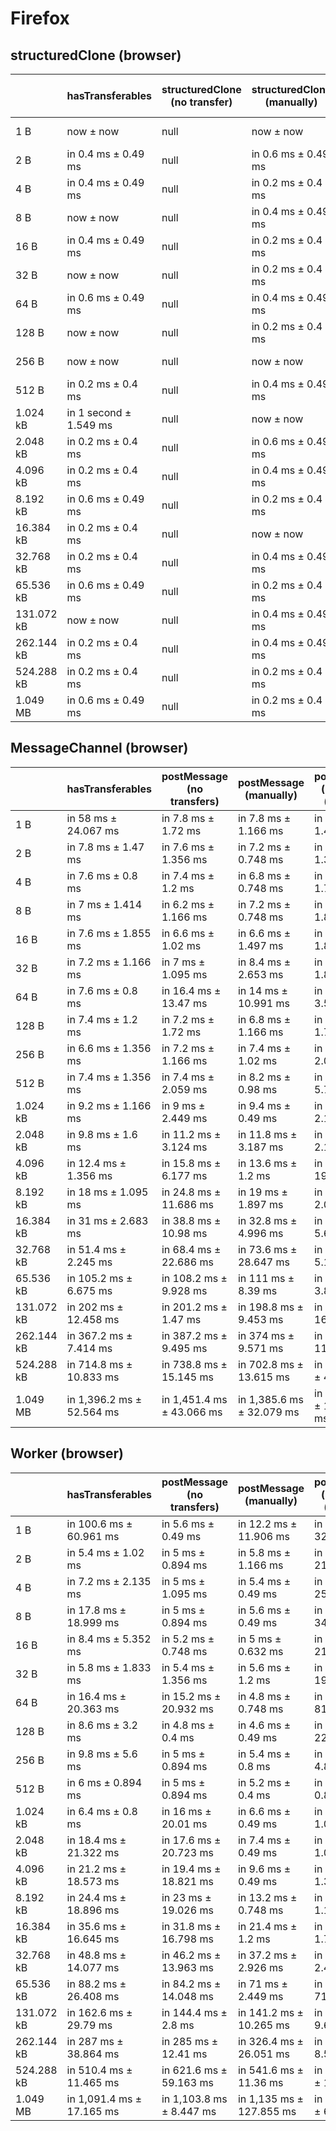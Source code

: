 # Firefox

## structuredClone (browser)

|            | hasTransferables       | structuredClone (no transfer) | structuredClone (manually) | structuredClone (manually) (transfer) | structuredClone (getTransferables) | structuredClone (getTransferables) (transfer) | structuredClone (getTransferable*) | structuredClone (getTransferable*) (transfer) |
| ---------- | ---------------------- | ----------------------------- | -------------------------- | ------------------------------------- | ---------------------------------- | --------------------------------------------- | ---------------------------------- | --------------------------------------------- |
| 1 B        | now ± now              | null                          | now ± now                  | in 5.4 ms ± 0.49 ms                   | in 1.6 ms ± 1.356 ms               | in 5.4 ms ± 0.8 ms                            | in 0.6 ms ± 0.8 ms                 | in 5.2 ms ± 0.4 ms                            |
| 2 B        | in 0.4 ms ± 0.49 ms    | null                          | in 0.6 ms ± 0.49 ms        | in 4.8 ms ± 0.4 ms                    | in 0.2 ms ± 0.4 ms                 | in 6.8 ms ± 2.135 ms                          | in 0.8 ms ± 0.4 ms                 | in 5 ms ± 0.632 ms                            |
| 4 B        | in 0.4 ms ± 0.49 ms    | null                          | in 0.2 ms ± 0.4 ms         | in 5 ms ± 1.095 ms                    | in 0.6 ms ± 0.49 ms                | in 5.4 ms ± 0.49 ms                           | in 0.6 ms ± 0.49 ms                | in 5.2 ms ± 0.748 ms                          |
| 8 B        | now ± now              | null                          | in 0.4 ms ± 0.49 ms        | in 4.4 ms ± 1.02 ms                   | in 0.2 ms ± 0.4 ms                 | in 5.4 ms ± 1.02 ms                           | in 1 second ± now                  | in 5.2 ms ± 0.4 ms                            |
| 16 B       | in 0.4 ms ± 0.49 ms    | null                          | in 0.2 ms ± 0.4 ms         | in 4.6 ms ± 0.49 ms                   | in 0.4 ms ± 0.49 ms                | in 5.6 ms ± 1.02 ms                           | in 1 second ± 0.632 ms             | in 5.6 ms ± 1.356 ms                          |
| 32 B       | now ± now              | null                          | in 0.2 ms ± 0.4 ms         | in 4.6 ms ± 0.49 ms                   | in 1 second ± 0.632 ms             | in 5.6 ms ± 0.49 ms                           | in 1.2 ms ± 0.748 ms               | in 5.4 ms ± 0.49 ms                           |
| 64 B       | in 0.6 ms ± 0.49 ms    | null                          | in 0.4 ms ± 0.49 ms        | in 4.8 ms ± 0.4 ms                    | in 1.6 ms ± 0.49 ms                | in 5.6 ms ± 0.49 ms                           | in 1.6 ms ± 0.49 ms                | in 5.6 ms ± 1.356 ms                          |
| 128 B      | now ± now              | null                          | in 0.2 ms ± 0.4 ms         | in 4.4 ms ± 0.8 ms                    | in 2.4 ms ± 0.8 ms                 | in 6.6 ms ± 0.49 ms                           | in 2.2 ms ± 0.4 ms                 | in 6.8 ms ± 0.748 ms                          |
| 256 B      | now ± now              | null                          | now ± now                  | in 4.8 ms ± 0.748 ms                  | in 3.4 ms ± 0.8 ms                 | in 7.6 ms ± 0.49 ms                           | in 3.8 ms ± 0.4 ms                 | in 8.2 ms ± 0.4 ms                            |
| 512 B      | in 0.2 ms ± 0.4 ms     | null                          | in 0.4 ms ± 0.49 ms        | in 5.2 ms ± 0.98 ms                   | in 5.4 ms ± 0.49 ms                | in 12 ms ± 4.05 ms                            | in 5.8 ms ± 0.748 ms               | in 10.2 ms ± 0.4 ms                           |
| 1.024 kB   | in 1 second ± 1.549 ms | null                          | now ± now                  | in 5.6 ms ± 0.49 ms                   | in 11.2 ms ± 1.47 ms               | in 15.4 ms ± 0.49 ms                          | in 10 ms ± 0.632 ms                | in 15.6 ms ± 1.02 ms                          |
| 2.048 kB   | in 0.2 ms ± 0.4 ms     | null                          | in 0.6 ms ± 0.49 ms        | in 6.6 ms ± 0.49 ms                   | in 20.4 ms ± 1.02 ms               | in 26 ms ± 0.894 ms                           | in 21.4 ms ± 3.382 ms              | in 28.8 ms ± 5.154 ms                         |
| 4.096 kB   | in 0.2 ms ± 0.4 ms     | null                          | in 0.4 ms ± 0.49 ms        | in 8.4 ms ± 0.49 ms                   | in 40.6 ms ± 3.774 ms              | in 46.6 ms ± 0.49 ms                          | in 38.8 ms ± 0.4 ms                | in 49.4 ms ± 1.625 ms                         |
| 8.192 kB   | in 0.6 ms ± 0.49 ms    | null                          | in 0.2 ms ± 0.4 ms         | in 11.6 ms ± 0.8 ms                   | in 77.4 ms ± 0.49 ms               | in 88.6 ms ± 0.49 ms                          | in 77 ms ± 0.632 ms                | in 88.6 ms ± 0.8 ms                           |
| 16.384 kB  | in 0.2 ms ± 0.4 ms     | null                          | now ± now                  | in 19.2 ms ± 0.4 ms                   | in 153.8 ms ± 0.748 ms             | in 173 ms ± 1.265 ms                          | in 153.8 ms ± 2.638 ms             | in 175.4 ms ± 3.98 ms                         |
| 32.768 kB  | in 0.2 ms ± 0.4 ms     | null                          | in 0.4 ms ± 0.49 ms        | in 35.4 ms ± 0.49 ms                  | in 306.8 ms ± 0.4 ms               | in 345 ms ± 2.191 ms                          | in 307.6 ms ± 3.2 ms               | in 342.8 ms ± 4.167 ms                        |
| 65.536 kB  | in 0.6 ms ± 0.49 ms    | null                          | in 0.2 ms ± 0.4 ms         | in 67.6 ms ± 2.332 ms                 | in 617 ms ± 3.521 ms               | in 694.6 ms ± 22.765 ms                       | in 613.4 ms ± 3.072 ms             | in 677.4 ms ± 1.625 ms                        |
| 131.072 kB | now ± now              | null                          | in 0.4 ms ± 0.49 ms        | in 135.2 ms ± 12.576 ms               | in 1,229.4 ms ± 5.083 ms           | in 1,366.4 ms ± 9.265 ms                      | in 1,224.2 ms ± 2.786 ms           | in 1,359.6 ms ± 3.441 ms                      |
| 262.144 kB | in 0.2 ms ± 0.4 ms     | null                          | in 0.4 ms ± 0.49 ms        | in 265.6 ms ± 8.523 ms                | in 2,460.6 ms ± 12.532 ms          | in 2,727.6 ms ± 9.81 ms                       | in 2,464.8 ms ± 26.43 ms           | in 2,704.8 ms ± 9.826 ms                      |
| 524.288 kB | in 0.2 ms ± 0.4 ms     | null                          | in 0.2 ms ± 0.4 ms         | in 526.8 ms ± 25.81 ms                | in 4,934 ms ± 21.043 ms            | in 5,476.4 ms ± 39.231 ms                     | in 4,891.4 ms ± 5.817 ms           | in 5,423 ms ± 54.303 ms                       |
| 1.049 MB   | in 0.6 ms ± 0.49 ms    | null                          | in 0.2 ms ± 0.4 ms         | in 1,027.4 ms ± 22.703 ms             | in 9,840.8 ms ± 40.814 ms          | in 10,889.4 ms ± 4.454 ms                     | in 9,779.8 ms ± 12.937 ms          | in 10,844 ms ± 42.261 ms                      |

## MessageChannel (browser)

|            | hasTransferables          | postMessage (no transfers) | postMessage (manually)    | postMessage (manually) (transfer) | postMessage (getTransferables) | postMessage (getTransferables) (transfer) | postMessage (getTransferable*) | postMessage (getTransferable*) (transfer) |
| ---------- | ------------------------- | -------------------------- | ------------------------- | --------------------------------- | ------------------------------ | ----------------------------------------- | ------------------------------ | ----------------------------------------- |
| 1 B        | in 58 ms ± 24.067 ms      | in 7.8 ms ± 1.72 ms        | in 7.8 ms ± 1.166 ms      | in 12.2 ms ± 1.47 ms              | in 69.4 ms ± 3.137 ms          | in 15.6 ms ± 2.498 ms                     | in 71.6 ms ± 4.409 ms          | in 14.4 ms ± 2.417 ms                     |
| 2 B        | in 7.8 ms ± 1.47 ms       | in 7.6 ms ± 1.356 ms       | in 7.2 ms ± 0.748 ms      | in 13.4 ms ± 1.356 ms             | in 7.8 ms ± 1.47 ms            | in 15.8 ms ± 2.135 ms                     | in 9.2 ms ± 1.327 ms           | in 15.6 ms ± 1.96 ms                      |
| 4 B        | in 7.6 ms ± 0.8 ms        | in 7.4 ms ± 1.2 ms         | in 6.8 ms ± 0.748 ms      | in 14.2 ms ± 1.72 ms              | in 7.8 ms ± 0.98 ms            | in 16.8 ms ± 2.04 ms                      | in 8 ms ± 1.265 ms             | in 16.8 ms ± 1.939 ms                     |
| 8 B        | in 7 ms ± 1.414 ms        | in 6.2 ms ± 1.166 ms       | in 7.2 ms ± 0.748 ms      | in 14.4 ms ± 1.855 ms             | in 7.6 ms ± 0.8 ms             | in 36 ms ± 40.035 ms                      | in 8.2 ms ± 1.72 ms            | in 16 ms ± 2.608 ms                       |
| 16 B       | in 7.6 ms ± 1.855 ms      | in 6.6 ms ± 1.02 ms        | in 6.6 ms ± 1.497 ms      | in 15.8 ms ± 1.833 ms             | in 8.6 ms ± 0.8 ms             | in 16.6 ms ± 2.871 ms                     | in 8.6 ms ± 1.356 ms           | in 15.4 ms ± 2.653 ms                     |
| 32 B       | in 7.2 ms ± 1.166 ms      | in 7 ms ± 1.095 ms         | in 8.4 ms ± 2.653 ms      | in 14.4 ms ± 1.855 ms             | in 8 ms ± 1.265 ms             | in 17 ms ± 3.225 ms                       | in 7.8 ms ± 0.98 ms            | in 16.2 ms ± 2.135 ms                     |
| 64 B       | in 7.6 ms ± 0.8 ms        | in 16.4 ms ± 13.47 ms      | in 14 ms ± 10.991 ms      | in 15.6 ms ± 3.555 ms             | in 8.6 ms ± 1.02 ms            | in 17 ms ± 2.828 ms                       | in 9.4 ms ± 0.8 ms             | in 16.2 ms ± 1.833 ms                     |
| 128 B      | in 7.4 ms ± 1.2 ms        | in 7.2 ms ± 1.72 ms        | in 6.8 ms ± 1.166 ms      | in 15 ms ± 1.789 ms               | in 8.8 ms ± 1.327 ms           | in 17.4 ms ± 2.417 ms                     | in 9.2 ms ± 0.748 ms           | in 16.2 ms ± 1.833 ms                     |
| 256 B      | in 6.6 ms ± 1.356 ms      | in 7.2 ms ± 1.166 ms       | in 7.4 ms ± 1.02 ms       | in 16.2 ms ± 2.04 ms              | in 10.2 ms ± 1.166 ms          | in 21.8 ms ± 2.926 ms                     | in 10.4 ms ± 1.02 ms           | in 22.6 ms ± 6.406 ms                     |
| 512 B      | in 7.4 ms ± 1.356 ms      | in 7.4 ms ± 2.059 ms       | in 8.2 ms ± 0.98 ms       | in 19 ms ± 5.797 ms               | in 13.2 ms ± 0.98 ms           | in 21.6 ms ± 2.653 ms                     | in 13 ms ± 1.265 ms            | in 20.8 ms ± 1.72 ms                      |
| 1.024 kB   | in 9.2 ms ± 1.166 ms      | in 9 ms ± 2.449 ms         | in 9.4 ms ± 0.49 ms       | in 18.2 ms ± 2.135 ms             | in 19.2 ms ± 1.327 ms          | in 28 ms ± 0.632 ms                       | in 19 ms ± 1.265 ms            | in 27.4 ms ± 1.744 ms                     |
| 2.048 kB   | in 9.8 ms ± 1.6 ms        | in 11.2 ms ± 3.124 ms      | in 11.8 ms ± 3.187 ms     | in 19.8 ms ± 2.135 ms             | in 29.8 ms ± 0.748 ms          | in 41.8 ms ± 2.993 ms                     | in 29.2 ms ± 1.166 ms          | in 42.6 ms ± 5.314 ms                     |
| 4.096 kB   | in 12.4 ms ± 1.356 ms     | in 15.8 ms ± 6.177 ms      | in 13.6 ms ± 1.2 ms       | in 33.4 ms ± 19.366 ms            | in 52.2 ms ± 2.227 ms          | in 66.8 ms ± 5.154 ms                     | in 50.8 ms ± 0.4 ms            | in 67 ms ± 3.521 ms                       |
| 8.192 kB   | in 18 ms ± 1.095 ms       | in 24.8 ms ± 11.686 ms     | in 19 ms ± 1.897 ms       | in 34.8 ms ± 2.04 ms              | in 121 ms ± 38.163 ms          | in 117 ms ± 3.225 ms                      | in 98.4 ms ± 1.02 ms           | in 120.8 ms ± 11.957 ms                   |
| 16.384 kB  | in 31 ms ± 2.683 ms       | in 38.8 ms ± 10.98 ms      | in 32.8 ms ± 4.996 ms     | in 63.4 ms ± 5.607 ms             | in 185.6 ms ± 6.02 ms          | in 221 ms ± 10.826 ms                     | in 183.8 ms ± 3.124 ms         | in 243.2 ms ± 34.77 ms                    |
| 32.768 kB  | in 51.4 ms ± 2.245 ms     | in 68.4 ms ± 22.686 ms     | in 73.6 ms ± 28.647 ms    | in 103 ms ± 5.177 ms              | in 364.6 ms ± 12.11 ms         | in 419.2 ms ± 18.367 ms                   | in 362.4 ms ± 4.224 ms         | in 463 ms ± 26.548 ms                     |
| 65.536 kB  | in 105.2 ms ± 6.675 ms    | in 108.2 ms ± 9.928 ms     | in 111 ms ± 8.39 ms       | in 189.4 ms ± 3.826 ms            | in 717.6 ms ± 20.597 ms        | in 825 ms ± 23.975 ms                     | in 714 ms ± 3.847 ms           | in 1,034 ms ± 283.394 ms                  |
| 131.072 kB | in 202 ms ± 12.458 ms     | in 201.2 ms ± 1.47 ms      | in 198.8 ms ± 9.453 ms    | in 395.6 ms ± 16.56 ms            | in 1,549.2 ms ± 228.539 ms     | in 1,650.6 ms ± 72.814 ms                 | in 1,441.4 ms ± 43.825 ms      | in 1,778 ms ± 280.685 ms                  |
| 262.144 kB | in 367.2 ms ± 7.414 ms    | in 387.2 ms ± 9.495 ms     | in 374 ms ± 9.571 ms      | in 739.8 ms ± 11.617 ms           | in 2,981 ms ± 347.028 ms       | in 3,181.6 ms ± 46.478 ms                 | in 2,849.6 ms ± 30.897 ms      | in 3,313.4 ms ± 204.687 ms                |
| 524.288 kB | in 714.8 ms ± 10.833 ms   | in 738.8 ms ± 15.145 ms    | in 702.8 ms ± 13.615 ms   | in 1,415.8 ms ± 49.62 ms          | in 5,699.4 ms ± 122.404 ms     | in 6,295 ms ± 87.01 ms                    | in 5,605 ms ± 40.973 ms        | in 6,275.2 ms ± 54.179 ms                 |
| 1.049 MB   | in 1,396.2 ms ± 52.564 ms | in 1,451.4 ms ± 43.066 ms  | in 1,385.6 ms ± 32.079 ms | in 2,739.4 ms ± 100.476 ms        | in 11,286.4 ms ± 312.925 ms    | in 12,677 ms ± 266.545 ms                 | in 11,136.6 ms ± 100.329 ms    | in 12,427.4 ms ± 86.122 ms                |

## Worker (browser)

|            | hasTransferables          | postMessage (no transfers) | postMessage (manually)   | postMessage (manually) (transfer) | postMessage (getTransferables) | postMessage (getTransferables) (transfer) | postMessage (getTransferable*) | postMessage (getTransferable*) (transfer) |
| ---------- | ------------------------- | -------------------------- | ------------------------ | --------------------------------- | ------------------------------ | ----------------------------------------- | ------------------------------ | ----------------------------------------- |
| 1 B        | in 100.6 ms ± 60.961 ms   | in 5.6 ms ± 0.49 ms        | in 12.2 ms ± 11.906 ms   | in 46.6 ms ± 32.481 ms            | in 7.6 ms ± 0.8 ms             | in 10.4 ms ± 0.49 ms                      | in 7.4 ms ± 1.356 ms           | in 12 ms ± 0.894 ms                       |
| 2 B        | in 5.4 ms ± 1.02 ms       | in 5 ms ± 0.894 ms         | in 5.8 ms ± 1.166 ms     | in 20 ms ± 21.052 ms              | in 6.4 ms ± 0.49 ms            | in 11.6 ms ± 1.625 ms                     | in 7.6 ms ± 1.02 ms            | in 11.4 ms ± 1.02 ms                      |
| 4 B        | in 7.2 ms ± 2.135 ms      | in 5 ms ± 1.095 ms         | in 5.4 ms ± 0.49 ms      | in 29.8 ms ± 25.483 ms            | in 5.4 ms ± 0.49 ms            | in 10.6 ms ± 0.8 ms                       | in 7 ms ± 1.414 ms             | in 9.8 ms ± 1.166 ms                      |
| 8 B        | in 17.8 ms ± 18.999 ms    | in 5 ms ± 0.894 ms         | in 5.6 ms ± 0.49 ms      | in 37.6 ms ± 34.909 ms            | in 5.4 ms ± 0.49 ms            | in 10 ms ± 0.894 ms                       | in 16.8 ms ± 20.104 ms         | in 10.6 ms ± 1.02 ms                      |
| 16 B       | in 8.4 ms ± 5.352 ms      | in 5.2 ms ± 0.748 ms       | in 5 ms ± 0.632 ms       | in 26.6 ms ± 21.694 ms            | in 5.2 ms ± 0.4 ms             | in 9.8 ms ± 0.748 ms                      | in 16.6 ms ± 19.704 ms         | in 11 ms ± 2.098 ms                       |
| 32 B       | in 5.8 ms ± 1.833 ms      | in 5.4 ms ± 1.356 ms       | in 5.6 ms ± 1.2 ms       | in 19.8 ms ± 19.651 ms            | in 5.4 ms ± 0.8 ms             | in 10.4 ms ± 0.8 ms                       | in 15.6 ms ± 19.714 ms         | in 10.6 ms ± 0.8 ms                       |
| 64 B       | in 16.4 ms ± 20.363 ms    | in 15.2 ms ± 20.932 ms     | in 4.8 ms ± 0.748 ms     | in 50.4 ms ± 81.308 ms            | in 6.4 ms ± 0.8 ms             | in 10.8 ms ± 0.748 ms                     | in 25.4 ms ± 22.957 ms         | in 11.4 ms ± 1.02 ms                      |
| 128 B      | in 8.6 ms ± 3.2 ms        | in 4.8 ms ± 0.4 ms         | in 4.6 ms ± 0.49 ms      | in 20.6 ms ± 22.721 ms            | in 6.6 ms ± 0.49 ms            | in 11.4 ms ± 1.356 ms                     | in 40 ms ± 19.1 ms             | in 12.2 ms ± 1.327 ms                     |
| 256 B      | in 9.8 ms ± 5.6 ms        | in 5 ms ± 0.894 ms         | in 5.4 ms ± 0.8 ms       | in 12.4 ms ± 4.841 ms             | in 7.4 ms ± 1.2 ms             | in 12.8 ms ± 1.166 ms                     | in 27.2 ms ± 23.515 ms         | in 12.8 ms ± 0.748 ms                     |
| 512 B      | in 6 ms ± 0.894 ms        | in 5 ms ± 0.894 ms         | in 5.2 ms ± 0.4 ms       | in 11 ms ± 0.894 ms               | in 10.2 ms ± 0.748 ms          | in 16.4 ms ± 1.356 ms                     | in 28.4 ms ± 22.132 ms         | in 16 ms ± 0.632 ms                       |
| 1.024 kB   | in 6.4 ms ± 0.8 ms        | in 16 ms ± 20.01 ms        | in 6.6 ms ± 0.49 ms      | in 11.4 ms ± 1.02 ms              | in 15.6 ms ± 2.332 ms          | in 21.4 ms ± 1.02 ms                      | in 31.8 ms ± 20.173 ms         | in 21.4 ms ± 1.855 ms                     |
| 2.048 kB   | in 18.4 ms ± 21.322 ms    | in 17.6 ms ± 20.723 ms     | in 7.4 ms ± 0.49 ms      | in 14.4 ms ± 1.02 ms              | in 25.2 ms ± 2.993 ms          | in 31.4 ms ± 1.02 ms                      | in 39.6 ms ± 18.467 ms         | in 32.2 ms ± 0.748 ms                     |
| 4.096 kB   | in 21.2 ms ± 18.573 ms    | in 19.4 ms ± 18.821 ms     | in 9.6 ms ± 0.49 ms      | in 17.4 ms ± 1.356 ms             | in 44 ms ± 0.632 ms            | in 53.4 ms ± 1.497 ms                     | in 70 ms ± 31.856 ms           | in 53 ms ± 0.632 ms                       |
| 8.192 kB   | in 24.4 ms ± 18.896 ms    | in 23 ms ± 19.026 ms       | in 13.2 ms ± 0.748 ms    | in 26.2 ms ± 1.166 ms             | in 112 ms ± 57.536 ms          | in 95.8 ms ± 2.926 ms                     | in 90.2 ms ± 12.56 ms          | in 97.2 ms ± 3.655 ms                     |
| 16.384 kB  | in 35.6 ms ± 16.645 ms    | in 31.8 ms ± 16.798 ms     | in 21.4 ms ± 1.2 ms      | in 40.6 ms ± 1.744 ms             | in 189 ms ± 55.674 ms          | in 194 ms ± 26.728 ms                     | in 165.2 ms ± 8.183 ms         | in 177.2 ms ± 1.47 ms                     |
| 32.768 kB  | in 48.8 ms ± 14.077 ms    | in 46.2 ms ± 13.963 ms     | in 37.2 ms ± 2.926 ms    | in 73.4 ms ± 2.417 ms             | in 316 ms ± 9.055 ms           | in 397.6 ms ± 65.85 ms                    | in 320.6 ms ± 17.072 ms        | in 352.6 ms ± 7.499 ms                    |
| 65.536 kB  | in 88.2 ms ± 26.408 ms    | in 84.2 ms ± 14.048 ms     | in 71 ms ± 2.449 ms      | in 181.4 ms ± 71.913 ms           | in 655.6 ms ± 29.35 ms         | in 720.8 ms ± 40.789 ms                   | in 683 ms ± 80.789 ms          | in 693.8 ms ± 14.878 ms                   |
| 131.072 kB | in 162.6 ms ± 29.79 ms    | in 144.4 ms ± 2.8 ms       | in 141.2 ms ± 10.265 ms  | in 283 ms ± 9.654 ms              | in 1,314.4 ms ± 91.209 ms      | in 1,394.4 ms ± 30.296 ms                 | in 1,229.4 ms ± 7.71 ms        | in 1,478.2 ms ± 98.223 ms                 |
| 262.144 kB | in 287 ms ± 38.864 ms     | in 285 ms ± 12.41 ms       | in 326.4 ms ± 26.051 ms  | in 530.8 ms ± 8.518 ms            | in 2,543.2 ms ± 35.471 ms      | in 2,943.8 ms ± 59.145 ms                 | in 2,615.4 ms ± 4.03 ms        | in 2,917.4 ms ± 12.753 ms                 |
| 524.288 kB | in 510.4 ms ± 11.465 ms   | in 621.6 ms ± 59.163 ms    | in 541.6 ms ± 11.36 ms   | in 1,149.4 ms ± 103.13 ms         | in 5,021.4 ms ± 47.58 ms       | in 5,575.2 ms ± 78.794 ms                 | in 5,057.6 ms ± 86.38 ms       | in 5,613.6 ms ± 123.28 ms                 |
| 1.049 MB   | in 1,091.4 ms ± 17.165 ms | in 1,103.8 ms ± 8.447 ms   | in 1,135 ms ± 127.855 ms | in 2,115.6 ms ± 62.079 ms         | in 9,977 ms ± 96.65 ms         | in 11,013.6 ms ± 117.505 ms               | in 9,957.6 ms ± 67.126 ms      | in 11,051.2 ms ± 119.717 ms               |